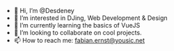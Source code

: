 - 👋 Hi, I’m @Desdeney
- 👀 I’m interested in DJing, Web Development & Design
- 🌱 I’m currently learning the basics of VueJS
- 💞️ I’m looking to collaborate on cool projects.
- 📫 How to reach me: fabian.ernst@yousic.net
